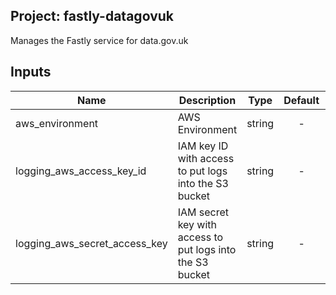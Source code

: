 ## Project: fastly-datagovuk

Manages the Fastly service for data.gov.uk


## Inputs

| Name | Description | Type | Default | Required |
|------|-------------|:----:|:-----:|:-----:|
| aws_environment | AWS Environment | string | - | yes |
| logging_aws_access_key_id | IAM key ID with access to put logs into the S3 bucket | string | - | yes |
| logging_aws_secret_access_key | IAM secret key with access to put logs into the S3 bucket | string | - | yes |

